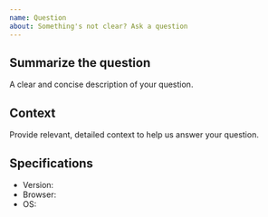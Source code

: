 ```yaml
---
name: Question
about: Something's not clear? Ask a question
---
```


## Summarize the question

A clear and concise description of your question.

## Context

Provide relevant, detailed context to help us answer your question.

## Specifications

* Version:
* Browser:
* OS:
